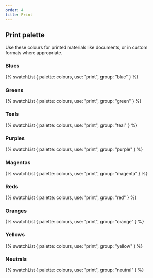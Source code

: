 ```yaml
---
order: 4
title: Print
---
```


## Print palette

Use these colours for printed materials like documents, or in custom formats where appropriate.

### Blues

{% swatchList { palette: colours, use: "print", group: "blue" } %}

### Greens

{% swatchList { palette: colours, use: "print", group: "green" } %}

### Teals

{% swatchList { palette: colours, use: "print", group: "teal" } %}

### Purples

{% swatchList { palette: colours, use: "print", group: "purple" } %}

### Magentas

{% swatchList { palette: colours, use: "print", group: "magenta" } %}

### Reds

{% swatchList { palette: colours, use: "print", group: "red" } %}

### Oranges

{% swatchList { palette: colours, use: "print", group: "orange" } %}

### Yellows

{% swatchList { palette: colours, use: "print", group: "yellow" } %}

### Neutrals

{% swatchList { palette: colours, use: "print", group: "neutral" } %}

